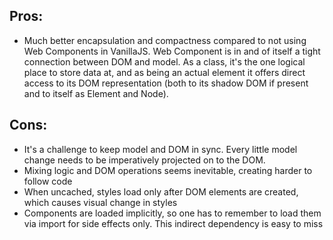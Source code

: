 ## Pros:

- Much better encapsulation and compactness compared to not using Web Components in VanillaJS. Web Component is in and of itself a tight connection between DOM and model. As a class, it's the one logical place to store data at, and as being an actual element it offers direct access to its DOM representation (both to its shadow DOM if present and to itself as Element and Node).

## Cons:

- It's a challenge to keep model and DOM in sync. Every little model change needs to be imperatively projected on to the DOM.
- Mixing logic and DOM operations seems inevitable, creating harder to follow code
- When uncached, styles load only after DOM elements are created, which causes visual change in styles
- Components are loaded implicitly, so one has to remember to load them via import for side effects only. This indirect dependency is easy to miss
